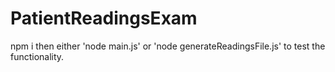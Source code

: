# PatientReadingsExam

npm i then either 'node main.js' or 'node generateReadingsFile.js' to test the functionality. 
